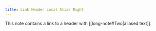 ```yaml
---
title: Link Header Local Alias Right
---
```

This note contains a link to a header with [[long-note#Two|aliased text]].
